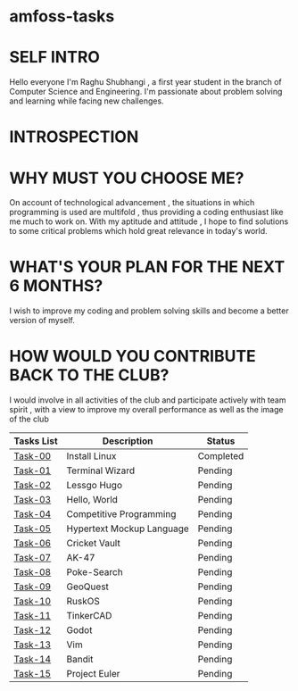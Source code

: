 # amfoss-tasks



# SELF INTRO
Hello everyone
I'm Raghu Shubhangi , a first year student in the branch of Computer Science and Engineering. I'm passionate about problem solving and learning while facing new challenges.






# INTROSPECTION



# WHY MUST YOU CHOOSE ME?
On account of technological advancement , the situations in which programming is used are multifold , thus providing a coding enthusiast like me much to work on. With my aptitude and attitude , I hope to find solutions to some critical problems which hold great relevance in today's world.



# WHAT'S YOUR PLAN FOR THE NEXT 6 MONTHS?
I wish to improve my coding and problem solving skills and become a better version of myself.



#  HOW WOULD YOU CONTRIBUTE BACK TO THE CLUB?
I would involve in all activities of the club and participate actively with team spirit , with a view to improve my overall performance as well as the image of the club


**Tasks List**|**Description**|**Status**
--------------|---------------|---------------
[Task-00](https://github.com/Raghushubi/amfoss-tasks/tree/main/Task-00)|Install Linux|Completed
[Task-01](https://github.com/Raghushubi/amfoss-tasks/tree/main/Task-01)|Terminal Wizard|Pending
[Task-02](https://github.com/Raghushubi/amfoss-tasks/tree/main/Task-02)|Lessgo Hugo|Pending
[Task-03](https://github.com/Raghushubi/amfoss-tasks/tree/main/Task-03)|Hello, World|Pending
[Task-04](https://github.com/Raghushubi/amfoss-tasks/tree/main/Task-04)|Competitive Programming|Pending
[Task-05](https://github.com/Raghushubi/amfoss-tasks/tree/main/Task-05)|Hypertext Mockup Language|Pending
[Task-06](https://github.com/Raghushubi/amfoss-tasks/tree/main/Task-06)|Cricket Vault|Pending
[Task-07](https://github.com/Raghushubi/amfoss-tasks/tree/main/Task-07)|AK-47|Pending
[Task-08](https://github.com/Raghushubi/amfoss-tasks/tree/main/Task-08)|Poke-Search|Pending
[Task-09](https://github.com/Raghushubi/amfoss-tasks/tree/main/Task-09)|GeoQuest|Pending
[Task-10](https://github.com/Raghushubi/amfoss-tasks/tree/main/Task-10)|RuskOS|Pending
[Task-11](https://github.com/Raghushubi/amfoss-tasks/tree/main/Task-11)|TinkerCAD|Pending
[Task-12](https://github.com/Raghushubi/amfoss-tasks/tree/main/Task-12)|Godot|Pending
[Task-13](https://github.com/Raghushubi/amfoss-tasks/tree/main/Task-13)|Vim|Pending
[Task-14](https://github.com/Raghushubi/amfoss-tasks/tree/main/Task-14)|Bandit|Pending
[Task-15](https://github.com/Raghushubi/amfoss-tasks/tree/main/Task-15)|Project Euler|Pending


